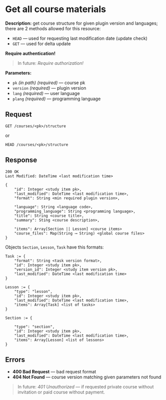 # Get all course materials

**Description:** 
get course structure for given plugin version and languages; there are 2 methods
allowed for this resource: 
* `HEAD` — used for requesting last modification date (update check)
* `GET` — used for delta update


**Require authentication!**

> In future: *Require authorization!*

**Parameters:**

* `pk` *(in path)* *(required)* — course pk
* `version` *(required)* — plugin version
* `lang` *(required)* — user language
* `plang` *(required)* — programming language


## Request

```
GET /courses/<pk>/structure
```

or 

```
HEAD /courses/<pk>/structure
```

## Response

```
200 OK
Last Modified: DateTime <last modification time>

{
    "id": Integer <study item pk>,
    "last_modified": DateTime <last modification time>,
    "format": String <min required plugin version>,

    "language": String <language code>,
    "programming_language": String <programming language>,
    "title": String <course title>,
    "summary": Sting <course description>,

    "items": Array[Section || Lesson] <course items>
    "course_files": Map(String ⟶ String) <global course files>
}
```

Objects `Section`, `Lesson`, `Task` have this formats:

```
Task := {
    "format": String <task version format>,
    "id": Integer <study item pk>,
    "version_id": Integer <study item version pk>,
    "last_modified": DateTime <last modification time>
}

Lesson := {
    "type": "lesson",
    "id": Integer <study item pk>,
    "last_modified": DateTime <last modification time>,
    "items": Array[Task] <list of tasks>
}

Section := {
 
    "type": "section",
    "id": Integer <study item pk>,
    "last_modified": DateTime <last modification time>,
    "items": Array[Lesson] <list of lessons>
}
```



## Errors

* **400 Bad Request** — bad request format
* **404 Not Found** — course version matching given parameters not found


> In future: *401 Unauthorized* — if requested private course without
> invitation or paid course without payment. 
